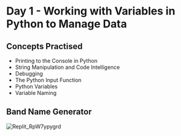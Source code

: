 # Day 1 - Working with Variables in Python to Manage Data
## Concepts Practised
- Printing to the Console in Python
- String Manipulation and Code Intelligence
- Debugging
- The Python Input Function
- Python Variables
- Variable Naming
## Band Name Generator

![Replit_RpW7ypygrd](https://github.com/user-attachments/assets/f9000b23-e096-46f5-8222-9c0dd7c2d2f3)
